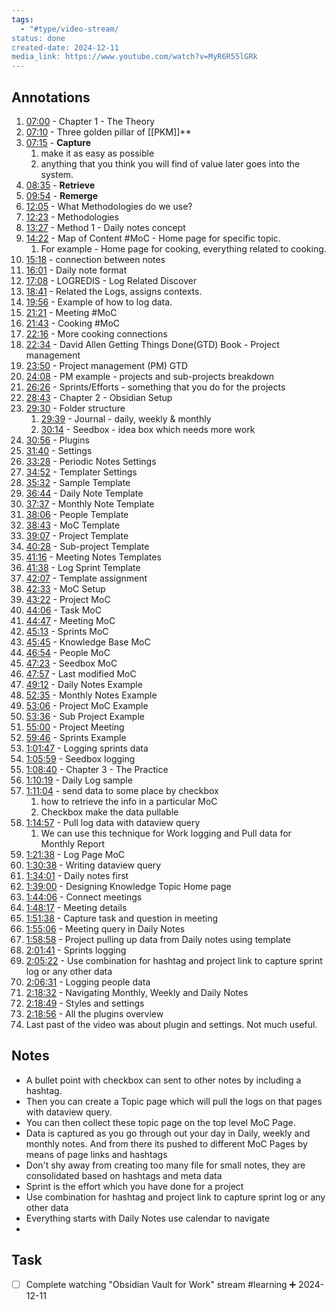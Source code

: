 ```yaml
---
tags:
  - "#type/video-stream/
status: done
created-date: 2024-12-11
media_link: https://www.youtube.com/watch?v=MyR6R55lGRk
---
```


## Annotations

1. [07:00]() - Chapter 1 - The Theory
2. [07:10]() - Three golden pillar of [[PKM]]**
3. [07:15]() - **Capture**
	1. make it as easy as possible
	2. anything that you think you will find of value later goes into the system.
4. [08:35]() - **Retrieve**
5. [09:54]() - **Remerge**
6. [12:05]() - What Methodologies do we use?
7. [12:23]() - Methodologies
8. [13:27]() - Method 1 - Daily notes concept
9. [14:22]() - Map of Content #MoC - Home page for specific topic. 
	1. For example - Home page for cooking, everything related to cooking.
10. [15:18]() - connection between notes
11. [16:01]() - Daily note format
12. [17:08]() - LOGREDIS - Log Related Discover
13. [18:41]() - Related the Logs, assigns contexts.
14. [19:56]() - Example of how to log data.
15. [21:21]() - Meeting #MoC
16. [21:43]() - Cooking #MoC
17. [22:16]() - More cooking connections
18. [22:34]() - David Allen Getting Things Done(GTD) Book - Project management
19. [23:50]() - Project management (PM) GTD
20. [24:08]() - PM example - projects and sub-projects breakdown
21. [26:26]() - Sprints/Efforts - something that you do for the projects
22. [28:43]() - Chapter 2 - Obsidian Setup
23. [29:30]() - Folder structure
	1. [29:39]() - Journal - daily, weekly & monthly
	2. [30:14]() - Seedbox - idea box which needs more work
24. [30:56]() - Plugins
25. [31:40]() - Settings
26. [33:28]() - Periodic Notes Settings
27. [34:52]() - Templater Settings
28. [35:32]() - Sample Template
29. [36:44]() - Daily Note Template
30. [37:37]() - Monthly Note Template
31. [38:06]() - People Template
32. [38:43]() - MoC Template
33. [39:07]() - Project Template
34. [40:28]() - Sub-project Template
35. [41:16]() - Meeting Notes Templates
36. [41:38]() - Log Sprint Template
37. [42:07]() - Template assignment
38. [42:33]() - MoC Setup
39. [43:22]() - Project MoC
40. [44:06]() - Task MoC
41. [44:47]() - Meeting MoC
42. [45:13]() - Sprints MoC
43. [45:45]() - Knowledge Base MoC
44. [46:54]() - People MoC
45. [47:23]() - Seedbox MoC
46. [47:57]() - Last modified MoC
47. [49:12]() - Daily Notes Example
48. [52:35]() - Monthly Notes Example
49. [53:06]() - Project MoC Example
50. [53:36]() - Sub Project Example
51. [55:00]() - Project Meeting
52. [59:46]() - Sprints Example
53. [1:01:47]() - Logging sprints data
54. [1:05:59]() - Seedbox logging
55. [1:08:40]() - Chapter 3 - The Practice 
56. [1:10:19]() - Daily Log sample
57. [1:11:04]() - send data to some place by checkbox
	1. how to retrieve the info in a particular MoC
	2. Checkbox make the data pullable
58. [1:14:57]() - Pull log data with dataview query
	1. We can use this technique for Work logging and Pull data for Monthly Report
59. [1:21:38]() - Log Page MoC
60. [1:30:38]() - Writing dataview query
61. [1:34:01]() - Daily notes first
62. [1:39:00]() - Designing Knowledge Topic Home page
63. [1:44:06]() - Connect meetings
64. [1:48:17]() - Meeting details
65. [1:51:38]() - Capture task and question in meeting
66. [1:55:06]() - Meeting query in Daily Notes
67. [1:58:58]() - Project pulling up data from Daily notes using template
68. [2:01:41]() - Sprints logging
69. [2:05:22]() - Use combination for hashtag and project link to capture sprint log or any other data
70. [2:06:31]() - Logging people data
71. [2:18:32]() - Navigating Monthly, Weekly and Daily Notes
72. [2:18:49]() - Styles and settings
73. [2:18:56]() - All the plugins overview
74. Last past of the video was about plugin and settings. Not much useful.


## Notes

- A bullet point with checkbox can sent to other notes by including a hashtag.
- Then you can create a Topic page which will pull the logs on that pages with dataview query.
- You can then collect these topic page on the top level MoC Page.
- Data is captured as you go through out your day in Daily, weekly and monthly notes. And from there its pushed to different MoC Pages by means of page links and hashtags
- Don't shy away from creating too many file for small notes, they are consolidated based on hashtags and meta data
- Sprint is the effort which you have done for a project
- Use combination for hashtag and project link to capture sprint log or any other data
- Everything starts with Daily Notes use calendar to navigate
- 

## Task

- [ ] Complete watching "Obsidian Vault for Work" stream #learning ➕ 2024-12-11